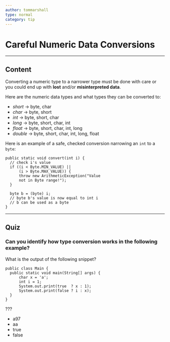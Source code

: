 ```yaml
---
author: tommarshall
type: normal
category: tip
---
```


# Careful Numeric Data Conversions


---

## Content

Converting a numeric type to a narrower type must be done with care or you could end up with **lost** and/or **misinterpreted data**.

Here are the numeric data types and what types they can be converted to:

- *short*  -> byte, char
- *char*   -> byte, short
- *int* -> byte, short, char
- *long* -> byte, short, char, int
- *float* -> byte, short, char, int, long
- *double* -> byte, short, char, int, long, float

Here is an example of a safe, checked conversion narrowing an `int` to a `byte`:

```plain-text
public static void convert(int i) {
  // check i's value
  if ((i < Byte.MIN_VALUE) ||
      (i > Byte.MAX_VALUE)) {
      throw new ArithmeticException("Value
      not in Byte range!");
  }

  byte b = (byte) i;
  // byte b's value is now equal to int i
  // b can be used as a byte
}
```


---

## Quiz

### Can you identify how type conversion works in the following example?


What is the output of the following snippet?

```plain-text
public class Main {
  public static void main(String[] args) {
      char x = 'a';
      int i = 1;
      System.out.print(true  ? x : 1);
      System.out.print(false ? i : x);
  }
}
```

 ???

- a97
- aa
- true
- false
